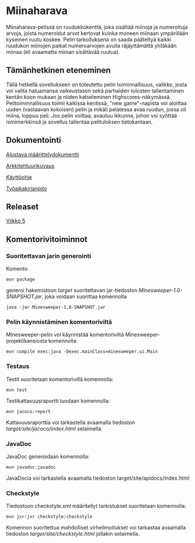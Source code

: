 # Miinaharava
Miinaharava-pelissä on ruudukkokenttä, joka sisältää miinoja ja numeroituja arvoja, joista numeroidut arvot kertovat kuinka moneen miinaan ympärillään kyseinen ruutu koskee. Pelin tarkoituksena on saada pääteltyä kaikki ruudukon miinojen paikat numeroarvojen avulla räjäyttämättä yhtäkään miinaa (eli avaamatta miinan sisältävää ruutua).

## Tämänhetkinen eteneminen

Tällä hetkellä sovellukseen on toteutettu pelin toiminnallisuus, valikko, josta voi valita haluamansa vaikeustason sekä parhaiden tulosten tallentaminen kentän koon mukaan ja niiden katseleminen Highscores-näkymässä. Pelitoiminnallisuus toimii kaikissa kentissä, "new game"-napista voi aloittaa uuden (vastaavan kokoisen) pelin ja mikäli pelatessa avaa ruudun, jossa oli miina, loppuu peli. Jos pelin voittaa, avautuu ikkunna, johon voi syöttää nimimerkkinsä ja sovellus tallentaa pelituloksen tietokantaan.

## Dokumentointi

[Alustava määrittelydokumentti](https://github.com/hackinen/ot-harjoitustyo/blob/master/dokumentointi/alustava-maarittelydokumentti.md)

[Arkkitehtuurikuvaus](https://github.com/hackinen/ot-harjoitustyo/blob/master/dokumentointi/arkkitehtuuri.md)

[Käyttöohje](https://github.com/hackinen/ot-harjoitustyo/blob/master/dokumentointi/kayttoohje.md)

[Työaikakirjanpito](https://github.com/hackinen/ot-harjoitustyo/blob/master/dokumentointi/tyoaikakirjanpito.md)

## Releaset

[Viikko 5](https://github.com/hackinen/ot-harjoitustyo/releases)

## Komentorivitoiminnot

### Suoritettavan jarin generointi

Komento

`mvn package`

generoi hakemistoon *target* suoritettavan jar-tiedoston *Minesweeper-1.0-SNAPSHOT.jar*, joka voidaan suorittaa komennolla

`java -jar Minesweeper-1.0-SNAPSHOT.jar`


### Pelin käynnistäminen komentoriviltä

Minesweeper-pelin voi käynnistää komentoriviltä Minesweeper-projektikansiosta komennolla:

`mvn compile exec:java -Dexec.mainClass=minesweeper.ui.Main`


### Testaus

Testit suoritetaan komentorivillä komennolla:

`mvn test`

Testikattavuusraportti luodaan komennolla:

`mvn jacoco:report`

Kattavuusraporttia voi tarkastella avaamalla tiedoston *target/site/jacoco/index.html* selaimella.


### JavaDoc

JavaDoc generoidaan komennolla:

`mvn javadoc:javadoc`

JavaDocia voi tarkastella avaamalla tiedoston target/site/apidocs/index.html

### Checkstyle

Tiedostoon checkstyle.xml määritellyt tarkistukset suoritetaan komennolla:

`mvn jxr:jxr checkstyle:checkstyle`

Komennon suoritettua mahdolliset virheilmoitukset voi tarkastaa avaamalla tiedoston *targer/site/checkstyle.html* jollakin selaimella.
